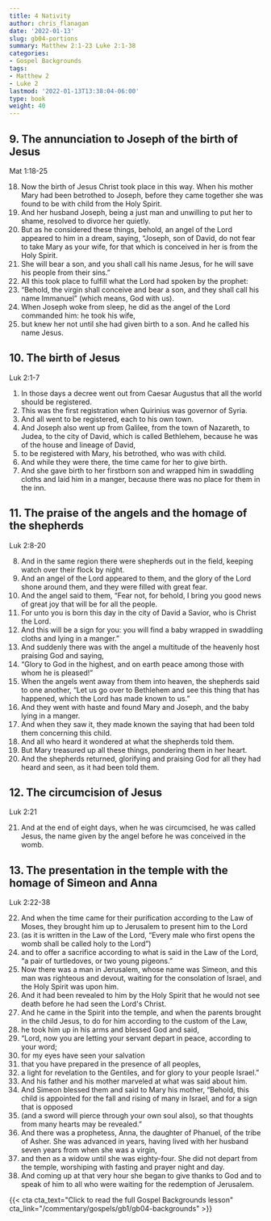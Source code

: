 ```yaml
---
title: 4 Nativity
author: chris_flanagan
date: '2022-01-13'
slug: gb04-portions
summary: Matthew 2:1-23 Luke 2:1-38
categories:
- Gospel Backgrounds
tags:
- Matthew 2
- Luke 2
lastmod: '2022-01-13T13:38:04-06:00'
type: book
weight: 40
---
```


## 9. The annunciation to Joseph of the birth of Jesus

Mat 1:18-25

18. Now the birth of Jesus Christ took place in this way. When his mother Mary had been betrothed to Joseph, before they came together she was found to be with child from the Holy Spirit.
19. And her husband Joseph, being a just man and unwilling to put her to shame, resolved to divorce her quietly.
20. But as he considered these things, behold, an angel of the Lord appeared to him in a dream, saying, “Joseph, son of David, do not fear to take Mary as your wife, for that which is conceived in her is from the Holy Spirit.
21. She will bear a son, and you shall call his name Jesus, for he will save his people from their sins.”
22. All this took place to fulfill what the Lord had spoken by the prophet:
23. “Behold, the virgin shall conceive and bear a son, and they shall call his name Immanuel” (which means, God with us).
24. When Joseph woke from sleep, he did as the angel of the Lord commanded him: he took his wife,
25. but knew her not until she had given birth to a son. And he called his name Jesus.

## 10. The birth of Jesus

Luk 2:1-7

1. In those days a decree went out from Caesar Augustus that all the world should be registered.
2. This was the first registration when Quirinius was governor of Syria.
3. And all went to be registered, each to his own town.
4. And Joseph also went up from Galilee, from the town of Nazareth, to Judea, to the city of David, which is called Bethlehem, because he was of the house and lineage of David,
5. to be registered with Mary, his betrothed, who was with child.
6. And while they were there, the time came for her to give birth.
7. And she gave birth to her firstborn son and wrapped him in swaddling cloths and laid him in a manger, because there was no place for them in the inn.

## 11. The praise of the angels and the homage of the shepherds

Luk 2:8-20

8. And in the same region there were shepherds out in the field, keeping watch over their flock by night.
9. And an angel of the Lord appeared to them, and the glory of the Lord shone around them, and they were filled with great fear.
10. And the angel said to them, “Fear not, for behold, I bring you good news of great joy that will be for all the people.
11. For unto you is born this day in the city of David a Savior, who is Christ the Lord.
12. And this will be a sign for you: you will find a baby wrapped in swaddling cloths and lying in a manger.”
13. And suddenly there was with the angel a multitude of the heavenly host praising God and saying,
14. “Glory to God in the highest, and on earth peace among those with whom he is pleased!”
15. When the angels went away from them into heaven, the shepherds said to one another, “Let us go over to Bethlehem and see this thing that has happened, which the Lord has made known to us.”
16. And they went with haste and found Mary and Joseph, and the baby lying in a manger.
17. And when they saw it, they made known the saying that had been told them concerning this child.
18. And all who heard it wondered at what the shepherds told them.
19. But Mary treasured up all these things, pondering them in her heart.
20. And the shepherds returned, glorifying and praising God for all they had heard and seen, as it had been told them.

## 12. The circumcision of Jesus

Luk 2:21

21. And at the end of eight days, when he was circumcised, he was called Jesus, the name given by the angel before he was conceived in the womb.

## 13. The presentation in the temple with the homage of Simeon and Anna

Luk 2:22-38

22. And when the time came for their purification according to the Law of Moses, they brought him up to Jerusalem to present him to the Lord
23. (as it is written in the Law of the Lord, “Every male who first opens the womb shall be called holy to the Lord”)
24. and to offer a sacrifice according to what is said in the Law of the Lord, “a pair of turtledoves, or two young pigeons.”
25. Now there was a man in Jerusalem, whose name was Simeon, and this man was righteous and devout, waiting for the consolation of Israel, and the Holy Spirit was upon him.
26. And it had been revealed to him by the Holy Spirit that he would not see death before he had seen the Lord's Christ.
27. And he came in the Spirit into the temple, and when the parents brought in the child Jesus, to do for him according to the custom of the Law,
28. he took him up in his arms and blessed God and said,
29. “Lord, now you are letting your servant depart in peace, according to your word;
30. for my eyes have seen your salvation
31. that you have prepared in the presence of all peoples,
32. a light for revelation to the Gentiles, and for glory to your people Israel.”
33. And his father and his mother marveled at what was said about him.
34. And Simeon blessed them and said to Mary his mother, “Behold, this child is appointed for the fall and rising of many in Israel, and for a sign that is opposed
35. (and a sword will pierce through your own soul also), so that thoughts from many hearts may be revealed.”
36. And there was a prophetess, Anna, the daughter of Phanuel, of the tribe of Asher. She was advanced in years, having lived with her husband seven years from when she was a virgin,
37. and then as a widow until she was eighty-four. She did not depart from the temple, worshiping with fasting and prayer night and day.
38. And coming up at that very hour she began to give thanks to God and to speak of him to all who were waiting for the redemption of Jerusalem.

{{< cta cta_text="Click to read the full Gospel Backgrounds lesson" cta_link="/commentary/gospels/gb1/gb04-backgrounds" >}}
